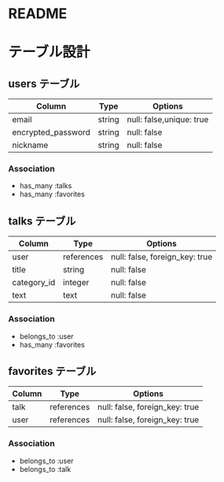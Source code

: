 # README
# テーブル設計

## users テーブル

| Column             | Type   | Options                  |
| ------------------ | ------ | ------------------------ |
| email              | string | null: false,unique: true |
| encrypted_password | string | null: false              |
| nickname           | string | null: false              |

### Association

- has_many :talks
- has_many :favorites

## talks テーブル

| Column       | Type       | Options                        |
| ------------ | ---------- | ------------------------------ |
| user         | references | null: false, foreign_key: true |
| title        | string     | null: false                    |
| category_id  | integer    | null: false                    |
| text         | text       | null: false                    |

### Association

- belongs_to :user
- has_many :favorites

## favorites テーブル

| Column | Type       | Options                        |
| ------ | ---------- | ------------------------------ |
| talk   | references | null: false, foreign_key: true |
| user   | references | null: false, foreign_key: true |

### Association

- belongs_to :user
- belongs_to :talk
